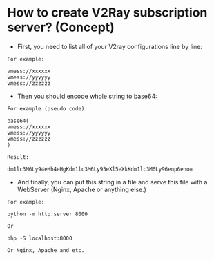 # How to create V2Ray subscription server? (Concept)


- First, you need to list all of your V2ray configurations line by line:

```
For example:

vmess://xxxxxx
vmess://yyyyyy
vmess://zzzzzz
```
- Then you should encode whole string to base64:

```
For example (pseudo code):

base64(
vmess://xxxxxx
vmess://yyyyyy
vmess://zzzzzz
)

Result:

dm1lc3M6Ly94eHh4eHgKdm1lc3M6Ly95eXl5eXkKdm1lc3M6Ly96enp6eno=
```

- And finally, you can put this string in a file and serve this file with a WebServer (Nginx, Apache or anything else.)

```
For example:

python -m http.server 8000

Or

php -S localhost:8000

Or Nginx, Apache and etc.
```


